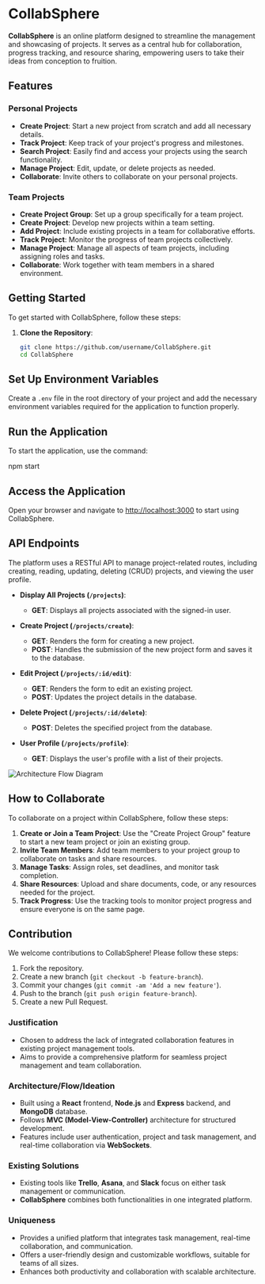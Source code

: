 # CollabSphere

**CollabSphere** is an online platform designed to streamline the management and showcasing of projects. It serves as a central hub for collaboration, progress tracking, and resource sharing, empowering users to take their ideas from conception to fruition.

## Features

### Personal Projects

- **Create Project**: Start a new project from scratch and add all necessary details.
- **Track Project**: Keep track of your project's progress and milestones.
- **Search Project**: Easily find and access your projects using the search functionality.
- **Manage Project**: Edit, update, or delete projects as needed.
- **Collaborate**: Invite others to collaborate on your personal projects.

### Team Projects

- **Create Project Group**: Set up a group specifically for a team project.
- **Create Project**: Develop new projects within a team setting.
- **Add Project**: Include existing projects in a team for collaborative efforts.
- **Track Project**: Monitor the progress of team projects collectively.
- **Manage Project**: Manage all aspects of team projects, including assigning roles and tasks.
- **Collaborate**: Work together with team members in a shared environment.

## Getting Started

To get started with CollabSphere, follow these steps:

1. **Clone the Repository**:  
   ```bash
   git clone https://github.com/username/CollabSphere.git
   cd CollabSphere
## Set Up Environment Variables

Create a `.env` file in the root directory of your project and add the necessary environment variables required for the application to function properly.

## Run the Application

To start the application, use the command:


npm start
## Access the Application

Open your browser and navigate to [http://localhost:3000](http://localhost:3000) to start using CollabSphere.

## API Endpoints

The platform uses a RESTful API to manage project-related routes, including creating, reading, updating, deleting (CRUD) projects, and viewing the user profile.

- **Display All Projects (`/projects`)**:
  - **GET**: Displays all projects associated with the signed-in user.

- **Create Project (`/projects/create`)**:
  - **GET**: Renders the form for creating a new project.
  - **POST**: Handles the submission of the new project form and saves it to the database.

- **Edit Project (`/projects/:id/edit`)**:
  - **GET**: Renders the form to edit an existing project.
  - **POST**: Updates the project details in the database.

- **Delete Project (`/projects/:id/delete`)**:
  - **POST**: Deletes the specified project from the database.

- **User Profile (`/projects/profile`)**:
  - **GET**: Displays the user's profile with a list of their projects.
 

![Architecture Flow Diagram](https://github.com/user-attachments/assets/396d934d-67e5-458d-afaf-5ff5e40d4fd1)

## How to Collaborate

To collaborate on a project within CollabSphere, follow these steps:

1. **Create or Join a Team Project**: Use the "Create Project Group" feature to start a new team project or join an existing group.
2. **Invite Team Members**: Add team members to your project group to collaborate on tasks and share resources.
3. **Manage Tasks**: Assign roles, set deadlines, and monitor task completion.
4. **Share Resources**: Upload and share documents, code, or any resources needed for the project.
5. **Track Progress**: Use the tracking tools to monitor project progress and ensure everyone is on the same page.

## Contribution

We welcome contributions to CollabSphere! Please follow these steps:

1. Fork the repository.
2. Create a new branch (`git checkout -b feature-branch`).
3. Commit your changes (`git commit -am 'Add a new feature'`).
4. Push to the branch (`git push origin feature-branch`).
5. Create a new Pull Request.

### Justification
- Chosen to address the lack of integrated collaboration features in existing project management tools.
- Aims to provide a comprehensive platform for seamless project management and team collaboration.

### Architecture/Flow/Ideation
- Built using a **React** frontend, **Node.js** and **Express** backend, and **MongoDB** database.
- Follows **MVC (Model-View-Controller)** architecture for structured development.
- Features include user authentication, project and task management, and real-time collaboration via **WebSockets**.

### Existing Solutions
- Existing tools like **Trello**, **Asana**, and **Slack** focus on either task management or communication.
- **CollabSphere** combines both functionalities in one integrated platform.

### Uniqueness
- Provides a unified platform that integrates task management, real-time collaboration, and communication.
- Offers a user-friendly design and customizable workflows, suitable for teams of all sizes.
- Enhances both productivity and collaboration with scalable architecture.


